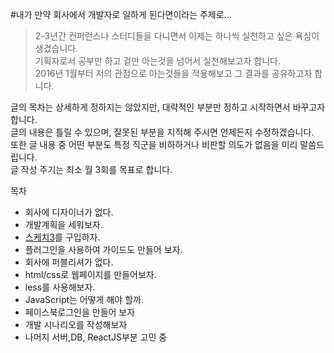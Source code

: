 #내가 만약 회사에서 개발자로 일하게 된다면이라는 주제로...
>2-3년간 컨퍼런스나 스터디들을 다니면서 이제는 하나씩 실천하고 싶은 욕심이 생겼습니다.<br/>
기획자로서 공부만 하고 겉만 아는것을 넘어서 실천해보고자 합니다.<br/>
2016년 1월부터 저의 관점으로 아는것들을 적용해보고 그 결과를 공유하고자 합니다.<br/>


글의 목차는 상세하게 정하지는 않았지만, 대략적인 부분만 정하고 시작하면서 바꾸고자 합니다.
<br/>
글의 내용은 틀릴 수 있으며, 잘못된 부분을 지적해 주시면 언제든지 수정하겠습니다.<br/>
또한 글 내용 중 어떤 부분도 특정 직군을 비하하거나 비판할 의도가 없음을 미리 말씀드립니다.<br/>
글 작성 주기는 최소 월 3회를 목표로 합니다. <br/>

목차<br>
* 회사에 디자이너가 없다.<br/>
* 개발계획을 세워보자.<br/>
* [스케치3](https://www.sketchapp.com)를 구입하자.<br/>
* 플러그인을 사용하여 가이드도 만들어 보자.<br/>
* 회사에 퍼블리셔가 없다.<br/> 
* html/css로 웹페이지를 만들어보자.<br/>
* less를 사용해보자.<br/>
* JavaScript는 어떻게 해야 할까.<br/>
* 페이스북로그인을 만들어 보자 <br/>
* 개발 시나리오를 작성해보자 <br/>
* 나머지 서버,DB, ReactJS부분 고민 중 
 


